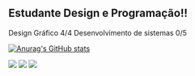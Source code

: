 ## Estudante Design e Programação!!
Design Gráfico 4/4 
Desenvolvimento de sistemas 0/5

[![Anurag's GitHub stats](https://github-readme-stats.vercel.app/api?username=Amydowl&show_icons=true&theme=dark)](https://github.com/anuraghazra/github-readme-stats)
 
<div> 
  <a href="https://www.linkedin.com/in/amandajobs/" target="_blank"><img src="https://img.shields.io/badge/-LinkedIn-%230077B5?style=for-the-badge&logo=linkedin&logoColor=white" target="_blank"></a>
  <a href="https://www.instagram.com/amydowl/" target="_blank"><img src="https://img.shields.io/badge/-Instagram-%23E4405F?style=for-the-badge&logo=instagram&logoColor=white" target="_blank"></a>
 	<a href="https://www.twitch.tv/amydowl" target="_blank"><img src="https://img.shields.io/badge/Twitch-9146FF?style=for-the-badge&logo=twitch&logoColor=white" target="_blank"></a>
   
  
</div>
